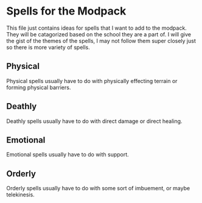 # Spells for the Modpack
This file just contains ideas for spells that I want to add to the modpack. They will be catagorized based on the school they are a part of. I will give the gist of the themes of the spells, I may not follow them super closely just so there is more variety of spells.

## Physical
Physical spells usually have to do with physically effecting terrain or forming physical barriers.

## Deathly
Deathly spells usually have to do with direct damage or direct healing.

## Emotional
Emotional spells usually have to do with support.

## Orderly
Orderly spells usually have to do with some sort of imbuement, or maybe telekinesis.
